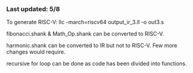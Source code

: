 ### Last updated: 5/8

To generate RISC-V: llc -march=riscv64 output_ir_3.ll -o out3.s

fibonacci.shank & Math_Op.shank can be converted to RISC-V.

harmonic.shank can be converted to IR but not to RISC-V. Few more changes would require.

recursive for loop can be done as code has been divided into functions.
